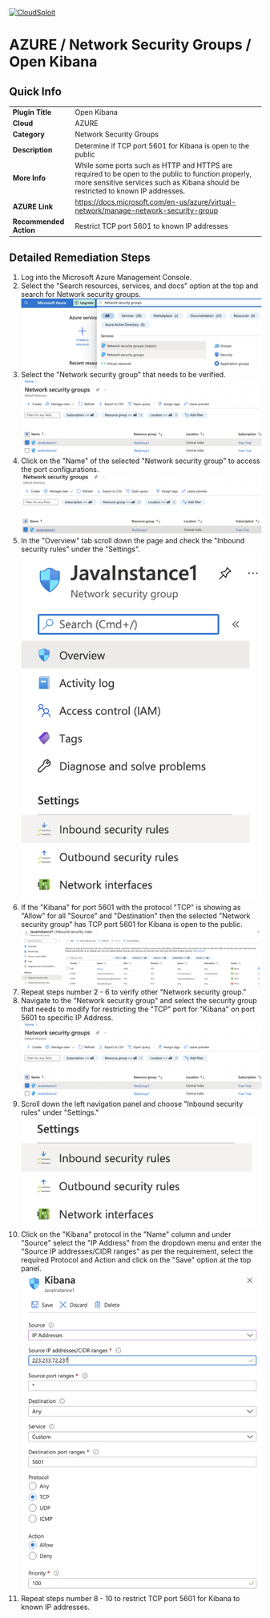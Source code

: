 [![CloudSploit](https://cloudsploit.com/img/logo-new-big-text-100.png "CloudSploit")](https://cloudsploit.com)

# AZURE / Network Security Groups / Open Kibana

## Quick Info

| | |
|-|-|
| **Plugin Title** | Open Kibana |
| **Cloud** | AZURE |
| **Category** | Network Security Groups |
| **Description** | Determine if TCP port 5601 for Kibana is open to the public |
| **More Info** | While some ports such as HTTP and HTTPS are required to be open to the public to function properly, more sensitive services such as Kibana should be restricted to known IP addresses. |
| **AZURE Link** | https://docs.microsoft.com/en-us/azure/virtual-network/manage-network-security-group |
| **Recommended Action** | Restrict TCP port 5601 to known IP addresses |

## Detailed Remediation Steps

1. Log into the Microsoft Azure Management Console.
2. Select the "Search resources, services, and docs" option at the top and search for Network security groups. </br> <img src="/resources/azure/networksecuritygroups/open-kibana/step2.png"/>
3. Select the "Network security group" that needs to be verified. </br> <img src="/resources/azure/networksecuritygroups/open-kibana/step3.png"/>
4. Click on the "Name" of the selected "Network security group" to access the port configurations. </br> <img src="/resources/azure/networksecuritygroups/open-kibana/step4.png"/>
5. In the "Overview" tab scroll down the page and check the "Inbound security rules" under the "Settings". </br> <img src="/resources/azure/networksecuritygroups/open-kibana/step5.png"/>
6. If the "Kibana" for port 5601 with the protocol "TCP" is showing as "Allow" for all "Source" and "Destination" then the selected  "Network security group" has TCP port 5601 for Kibana is open to the public. </br> <img src="/resources/azure/networksecuritygroups/open-kibana/step6.png"/>
7. Repeat steps number 2 - 6 to verify other "Network security group." </br>
8. Navigate to the "Network security group" and select the security group that needs to modify for restricting the "TCP" port for "Kibana" on port 5601 to specific IP Address.</br> <img src="/resources/azure/networksecuritygroups/open-kibana/step8.png"/>
9. Scroll down the left navigation panel and choose "Inbound security rules" under "Settings."</br> <img src="/resources/azure/networksecuritygroups/open-kibana/step9.png"/>
10. Click on the "Kibana" protocol in the "Name" column and under "Source" select the "IP Address" from the dropdown menu and enter the "Source IP addresses/CIDR ranges" as per the requirement, select the required Protocol and Action and click on the "Save" option at the top panel. </br> <img src="/resources/azure/networksecuritygroups/open-kibana/step10.png"/>
11. Repeat steps number 8 - 10 to restrict TCP port 5601 for Kibana to known IP addresses.</br>
